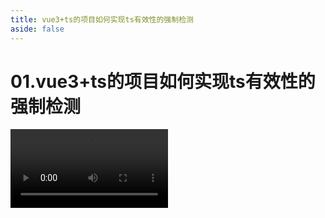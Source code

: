 ```yaml
---
title: vue3+ts的项目如何实现ts有效性的强制检测
aside: false
---
```


# 01.vue3+ts的项目如何实现ts有效性的强制检测

<video autoplay src="http://qn.chinavanes.com/interview/vue-interview/01.vue3+ts的项目如何实现ts有效性的强制检测.mp4" controls controlsList="nodownload" width="50%"/>


